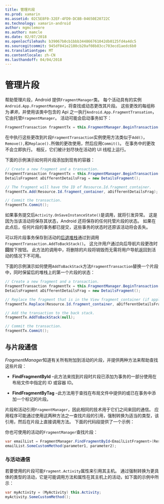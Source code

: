 ```yaml
---
title: 管理片段
ms.prod: xamarin
ms.assetid: 02C5E8F0-32EF-4FD9-DC8B-04650E20722C
ms.technology: xamarin-android
author: mgmclemore
ms.author: mamcle
ms.date: 02/07/2018
ms.openlocfilehash: b39067b0cb1bbb344866761042db0125fd4a4dc5
ms.sourcegitcommit: 945df041e2180cb20af08b83cc703ecd1aedc6b0
ms.translationtype: MT
ms.contentlocale: zh-CN
ms.lasthandoff: 04/04/2018
---
```

# <a name="managing-fragments"></a>管理片段

帮助管理片段，Android 提供`FragmentManager`类。 每个活动具有的实例`Android.App.FragmentManager`，将查找或动态更改其片段。 这些更改的每组称为*事务*，并使用该类中包含的 Api 之一执行`Android.App.FragmentTransation`，它由托管`FragmentManager`。 活动可能会启动事务如下：

```csharp
FragmentTransaction fragmentTx = this.FragmentManager.BeginTransaction();
```

在中执行这些更改到片段`FragmentTransaction`实例使用方法类似于`Add()`，`Remove(),`和`Replace().`所做的更改使用，然后应用`Commit()`。 在事务中的更改不会立即执行。
相反，它们被计划尽快在活动的 UI 线程上运行。

下面的示例演示如何将片段添加到现有的容器：

```csharp
// Create a new fragment and a transaction.
FragmentTransaction fragmentTx = this.FragmentManager.BeginTransaction();
DetailsFragment aDifferentDetailsFrag = new DetailsFragment();

// The fragment will have the ID of Resource.Id.fragment_container.
fragmentTx.Add(Resource.Id.fragment_container, aDifferentDetailsFrag);

// Commit the transaction.
fragmentTx.Commit();
```

如果事务提交后`Activity.OnSaveInstanceState()`是调用，就将引发异常。 这是因为当该活动将保存其状态，Android 还将保存的任何托管片段的状态。 如果在此点后，任何片段的事务都已提交，这些事务的状态时还原该活动将会丢失。

可以将片段事务保存到活动的[后退堆栈](http://developer.android.com/guide/topics/fundamentals/tasks-and-back-stack.html)通过到调用`FragmentTransaction.AddToBackStack()`。 这允许用户通过向后导航片段更改时**回**按下按钮。 此方法的调用中，将删除的片段将销毁而无需将用户导航返回到活动的情况下不可用。

下面的示例演示如何使用`AddToBackStack`方法`FragmentTransaction`替换一个片段中，同时保留后的堆栈上的第一个片段的状态：

```csharp
// Create a new fragment and a transaction.
FragmentTransaction fragmentTx = this.FragmentManager.BeginTransaction();
DetailsFragment aDifferentDetailsFrag = new DetailsFragment();

// Replace the fragment that is in the View fragment_container (if applicable).
fragmentTx.Replace(Resource.Id.fragment_container, aDifferentDetailsFrag);

// Add the transaction to the back stack.
fragmentTx.AddToBackStack(null);

// Commit the transaction.
fragmentTx.Commit();
```


## <a name="communicating-with-fragments"></a>与片段通信

*FragmentManager*知道有关所有附加到活动的片段，并提供两种方法来帮助查找这些片段：

-   **FindFragmentById** &ndash;此方法来找到片段时片段已添加为事务的一部分使用在布局文件中指定的 ID 或容器 ID。

-   **FindFragmentByTag** &ndash;此方法用于查找在布局文件中提供的或已在事务中添加一个标记的片段。

片段和活动引用`FragmentManager`，因此相同的技术用于它们之间来回的通信。 应用程序可能通过使用这两种方法之一查找片段的引用，强制转换为适当的类型，该引用，然后在片段上直接调用方法。 下面的代码段提供了一个示例：

你也可使用的活动的`FragmentManager`查找片段：

```csharp
var emailList = FragmentManager.FindFragmentById<EmailListFragment>(Resource.Id.email_list_fragment);
emailList.SomeCustomMethod(parameter1, parameter2);
```


### <a name="communicating-with-the-activity"></a>与活动通信

若要使用的片段可能`Fragment.Activity`属性来引用其主机。 通过强制转换为更具体的类型的活动，它是可能调用方法和属性在其主机上的活动，如下面的示例中所示：

```csharp
var myActivity = (MyActivity) this.Activity;
myActivity.SomeCustomMethod();
```
